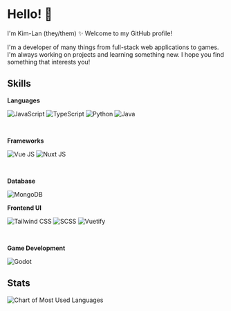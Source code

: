 # Hello! 👋

I'm Kim-Lan (they/them) ✨ Welcome to my GitHub profile!

I'm a developer of many things from full-stack web applications to games. I'm always working on projects and learning something new. I hope you find something that interests you!

## Skills

**Languages**

<img title="JavaScript" alt="JavaScript" src="https://img.shields.io/badge/JavaScript-323330?style=for-the-badge&logo=javascript&logoColor=F7DF1E" /> <img title="TypeScript" alt="TypeScript" src="https://img.shields.io/badge/typescript-%23007ACC.svg?style=for-the-badge&logo=typescript&logoColor=white" /> <img title="Python" alt="Python" src="https://img.shields.io/badge/Python-FFD43B?style=for-the-badge&logo=python&logoColor=blue" /> <img title="Java" alt="Java" src="https://img.shields.io/badge/Java-ED8B00?style=for-the-badge&logo=openjdk&logoColor=white" />

<br />

**Frameworks**

<img title="Vue JS" alt="Vue JS" src="https://img.shields.io/badge/Vue%20js-35495E?style=for-the-badge&logo=vuedotjs&logoColor=4FC08D" /> <img title="Nuxt JS" alt="Nuxt JS" src="https://img.shields.io/badge/nuxt%20js-00C58E?style=for-the-badge&logo=nuxtdotjs&logoColor=white" />

<br />

**Database**

<img title="MongoDB" alt="MongoDB" src="https://img.shields.io/badge/MongoDB-4EA94B?style=for-the-badge&logo=mongodb&logoColor=white" />

<br />

**Frontend UI**

<img title="Tailwind CSS" alt="Tailwind CSS" src="https://img.shields.io/badge/Tailwind_CSS-38B2AC?style=for-the-badge&logo=tailwind-css&logoColor=white" /> <img title="SCSS" alt="SCSS" src="https://img.shields.io/badge/SCSS-CC6699?style=for-the-badge&logo=sass&logoColor=white" /> <img title="Vuetify" alt="Vuetify" src="https://img.shields.io/badge/Vuetify-1867C0?style=for-the-badge&logo=vuetify&logoColor=white" />

<br />

**Game Development**

<img title="Godot" alt="Godot" src="https://img.shields.io/badge/Godot-478CBF?style=for-the-badge&logo=GodotEngine&logoColor=white" />

## Stats

![Chart of Most Used Languages](https://github-readme-stats.vercel.app/api/top-langs?username=Kim-Lan&show_icons=true&locale=en&layout=compact&hide=LSL,GDScript,C%23)
